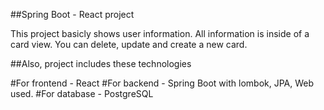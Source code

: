 ##Spring Boot - React project

This project basicly shows user information. 
All information is inside of a card view. You can delete, update and create a new card. 

##Also, project includes these technologies

#For frontend - React 
#For backend - Spring Boot with lombok, JPA, Web used.
#For database - PostgreSQL
